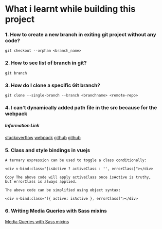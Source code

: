# What i learnt while building this project

### 1. How to create a new branch in exiting git project without any code?
```
git checkout --orphan <branch_name>
```
### 2. How to see list of branch in git?
```
git branch
```
### 3. How do I clone a specific Git branch?
```
git clone --single-branch --branch <branchname> <remote-repo>
```

### 4. I can't dynamically added path file in the src because for the webpack

##### Information Link
[stackoverflow](https://stackoverflow.com/questions/56624817/passing-and-binding-img-src-from-props-in-vue-js)
[webpack](https://webpack.js.org/guides/dependency-management/#requirecontext)
[github](https://github.com/webpack/webpack/issues/4921)
[github](https://github.com/vuejs/vue-loader/issues/896#issuecomment-316697682)

### 5. Class and style bindings in vuejs
```
A ternary expression can be used to toggle a class conditionally:

<div v-bind:class="[isActive ? activeClass : '', errorClass]"></div>

Copy The above code will apply activeClass once isActive is truthy, but errorClass is always applied.

The above code can be simplified using object syntax:

<div v-bind:class="[{ active: isActive }, errorClass]"></div>
```

### 6. Writing Media Queries with Sass mixins
[Media Queries with Sass mixins](https://itnext.io/writing-media-queries-with-sass-mixins-3ea591ea3ea4)